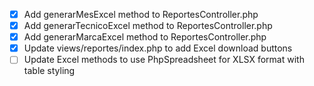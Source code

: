 - [x] Add generarMesExcel method to ReportesController.php
- [x] Add generarTecnicoExcel method to ReportesController.php
- [x] Add generarMarcaExcel method to ReportesController.php
- [x] Update views/reportes/index.php to add Excel download buttons
- [ ] Update Excel methods to use PhpSpreadsheet for XLSX format with table styling

